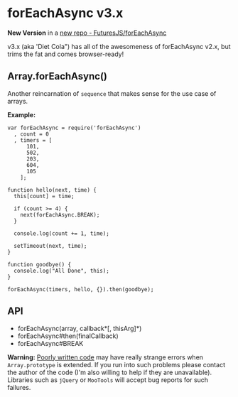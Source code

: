 forEachAsync v3.x
===

**New Version** in a [new repo - FuturesJS/forEachAsync](https://github.com/FuturesJS/forEachAsync)

v3.x (aka 'Diet Cola") has all of the awesomeness of forEachAsync v2.x, but trims the fat and comes browser-ready!

Array.forEachAsync()
----

Another reincarnation of `sequence` that makes sense for the use case of arrays.

**Example:**

    var forEachAsync = require('forEachAsync')
      , count = 0
      , timers = [
          101,
          502,
          203,
          604,
          105
        ];

    function hello(next, time) {
      this[count] = time;

      if (count >= 4) {
        next(forEachAsync.BREAK);
      }

      console.log(count += 1, time);

      setTimeout(next, time);
    }

    function goodbye() {
      console.log("All Done", this);
    }

    forEachAsync(timers, hello, {}).then(goodbye);

API
---

  * forEachAsync(array, callback*[, thisArg]*)
  * forEachAsync#then(finalCallback)
  * forEachAsync#BREAK

**Warning:** [Poorly written code](https://gist.github.com/941362) may have really strange errors when `Array.prototype` is extended.
If you run into such problems please contact the author of the code (I'm also willing to help if they are unavailable).
Libraries such as `jQuery` or `MooTools` will accept bug reports for such failures.

